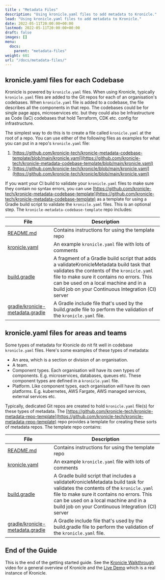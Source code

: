 ```yaml
---
title : "Metadata Files"
description: "Using kronicle.yaml files to add metadata to Kronicle."
lead: "Using kronicle.yaml files to add metadata to Kronicle."
date: 2022-05-11T20:00:00+00:00
lastmod: 2022-05-11T20:00:00+00:00
draft: false
images: []
menu:
  docs:
    parent: "metadata-files"
weight: 601
url: "/docs/metadata-files/"
---
```



## kronicle.yaml files for each Codebase

Kronicle is powered by `kronicle.yaml` files.  When using Kronicle, typically `kronicle.yaml` files are added to the
Git repos for each of an organisation's codebases.  When `kronicle.yaml` file is added to a codebase, the file
describes all the components in that repo.  The codebases could be for single page apps, microservices etc. but they
could also be Infrastructure as Code (IaC) codebases that hold Terraform, CDK etc. config for infrastructure.

The simplest way to do this is to create a file called `kronicle.yaml` at the root of a repo.  You can use either
of the following files as examples for what you can put in a repo's `kronicle.yaml` file:

1. [https://github.com/kronicle-tech/kronicle-metadata-codebase-template/blob/main/kronicle.yaml](https://github.com/kronicle-tech/kronicle-metadata-codebase-template/blob/main/kronicle.yaml)
2. [https://github.com/kronicle-tech/kronicle/blob/main/kronicle.yaml](https://github.com/kronicle-tech/kronicle/blob/main/kronicle.yaml)


If you want your CI build to validate your `kronicle.yaml` files to make sure they contain no syntax errors, you can
use
[https://github.com/kronicle-tech/kronicle-metadata-codebase-template](https://github.com/kronicle-tech/kronicle-metadata-codebase-template)
as a template for using a Gradle build script to validate the `kronicle.yaml` files.  This is an optional step.  The
`kronicle-metadata-codebase-template` repo includes:

| File                                                                                                                                              | Description                                                                                                                                                                                                                                                                        |
|---------------------------------------------------------------------------------------------------------------------------------------------------|------------------------------------------------------------------------------------------------------------------------------------------------------------------------------------------------------------------------------------------------------------------------------------|
| [README.md](https://github.com/kronicle-tech/kronicle-metadata-codebase-template/blob/main/README.md)                                             | Contains instructions for using the template repo                                                                                                                                                                                                                                  |
| [kronicle.yaml](https://github.com/kronicle-tech/kronicle-metadata-codebase-template/blob/main/kronicle.yaml)                                     | An example `kronicle.yaml` file with lots of comments                                                                                                                                                                                                                              |
| [build.gradle](https://github.com/kronicle-tech/kronicle-metadata-codebase-template/blob/main/build.gradle)                                       | A fragment of a Gradle build script that adds a validateKronicleMetadata build task that validates the contents of the `kronicle.yaml` file to make sure it contains no errors.  This can be used on a local machine and in a build job on your Continuous Integration (CI) server |
| [gradle/kronicle-metadata.gradle](https://github.com/kronicle-tech/kronicle-metadata-codebase-template/blob/main/gradle/kronicle-metadata.gradle) | A Gradle include file that's used by the build.gradle file to perform the validation of the `kronicle.yaml` file.                                                                                                                                                                  |


## kronicle.yaml files for areas and teams

Some types of metadata for Kronicle do nit fit well in codebase `kronicle.yaml` files.  Here's some examples of these
types of metadata:

* An area, which is a section or division of an organisation.
* A team.
* Component types.  Each organisation will have its own types of components.  E.g. microservices, databases, queues etc.  These component types are defined in a `kronicle.yaml` file.
* Platform.  Like component types, each organisation will have its own platforms.  E.g. kubernetes, AWS Fargate, AWS managed services, external services etc.

Typically, dedicated Git repos are created to hold `kronicle.yaml` file(s) for these types of metadata.  The
[https://github.com/kronicle-tech/kronicle-metadata-repo-template](https://github.com/kronicle-tech/kronicle-metadata-repo-template)
repo provides a template for creating these sorts of metadata repos.  The template repo contains:

| File                                                                                                                                          | Description                                                                                                                                                                                                                                                             |
|-----------------------------------------------------------------------------------------------------------------------------------------------|-------------------------------------------------------------------------------------------------------------------------------------------------------------------------------------------------------------------------------------------------------------------------|
| [README.md](https://github.com/kronicle-tech/kronicle-metadata-repo-template/blob/main/README.md)                                             | Contains instructions for using the template repo                                                                                                                                                                                                                       |
| [kronicle.yaml](https://github.com/kronicle-tech/kronicle-metadata-repo-template/blob/main/kronicle.yaml)                                     | An example `kronicle.yaml` file with lots of comments                                                                                                                                                                                                                   |
| [build.gradle](https://github.com/kronicle-tech/kronicle-metadata-repo-template/blob/main/build.gradle)                                       | A Gradle build script that includes a validateKronicleMetadata build task for validates the contents of the `kronicle.yaml` file to make sure it contains no errors.  This can be used on a local machine and in a build job on your Continuous Integration (CI) server |
| [gradle/kronicle-metadata.gradle](https://github.com/kronicle-tech/kronicle-metadata-repo-template/blob/main/gradle/kronicle-metadata.gradle) | A Gradle include file that's used by the build.gradle file to perform the validation of the `kronicle.yaml` file.                                                                                                                                                       |


## End of the Guide

This is the end of the getting started guide.  See the [Kronicle Walkthrough](https://youtu.be/xNvoxBmMQdk) video for
a general overview of Kronicle and the [Live Demo](http://demo.kronicle.tech) which is a real instance of Kronicle.
